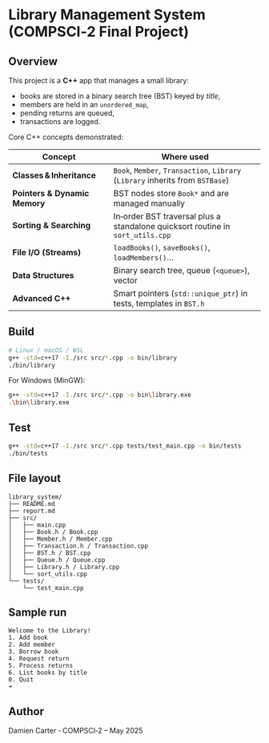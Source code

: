 # Library Management System (COMPSCI‑2 Final Project)

## Overview
This project is a **C++** app that manages a small library:  
* books are stored in a binary search tree (BST) keyed by *title*,  
* members are held in an `unordered_map`,  
* pending returns are queued,  
* transactions are logged.

Core C++ concepts demonstrated:

| Concept | Where used |
|---------|------------|
| **Classes & Inheritance** | `Book`, `Member`, `Transaction`, `Library` (`Library` inherits from `BSTBase`) |
| **Pointers & Dynamic Memory** | BST nodes store `Book*` and are managed manually |
| **Sorting & Searching** | In‑order BST traversal plus a standalone quicksort routine in `sort_utils.cpp` |
| **File I/O (Streams)** | `loadBooks()`, `saveBooks()`, `loadMembers()`… |
| **Data Structures** | Binary search tree, queue (`<queue>`), vector |
| **Advanced C++** | Smart pointers (`std::unique_ptr`) in tests, templates in `BST.h` |

## Build

```bash
# Linux / macOS / WSL
g++ -std=c++17 -I./src src/*.cpp -o bin/library
./bin/library
```

For Windows (MinGW):

```bash
g++ -std=c++17 -I./src src/*.cpp -o bin\library.exe
.\bin\library.exe
```

## Test

```bash
g++ -std=c++17 -I./src src/*.cpp tests/test_main.cpp -o bin/tests
./bin/tests
```

## File layout
```
library_system/
├── README.md
├── report.md
├── src/
│   ├── main.cpp
│   ├── Book.h / Book.cpp
│   ├── Member.h / Member.cpp
│   ├── Transaction.h / Transaction.cpp
│   ├── BST.h / BST.cpp
│   ├── Queue.h / Queue.cpp
│   ├── Library.h / Library.cpp
│   └── sort_utils.cpp
└── tests/
    └── test_main.cpp
```

## Sample run
```
Welcome to the Library!
1. Add book
2. Add member
3. Borrow book
4. Request return
5. Process returns
6. List books by title
0. Quit
➜
```

## Author
Damien Carter ‑ COMPSCI‑2 – May 2025

